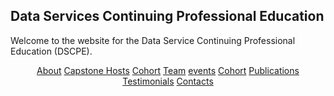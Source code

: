 ## Data Services Continuing Professional Education

Welcome to the website for the Data Service Continuing Professional Education (DSCPE).
<header>
  <nav>
    <a href="/about.md">About</a>
    <a href="/capstone.md">Capstone Hosts</a>
    <a href="/cohort.md">Cohort</a>
    <a href="/team.md">Team</a>
    <a href="/events.md">events</a>
    <a href="/cohort.md">Cohort</a>
    <a href="/publications.md">Publications</a>
    <a href="/testimonials.md">Testimonials</a>
    <a href="/contact.md">Contacts</a>
  </nav>
</header>
